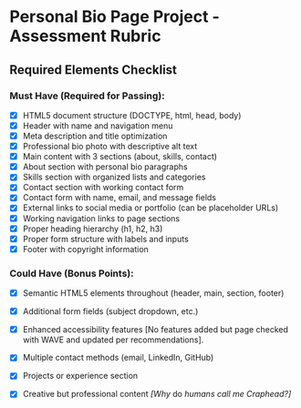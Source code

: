 
# Personal Bio Page Project - Assessment Rubric

## **Required Elements Checklist**

### **Must Have (Required for Passing):**
- [X] HTML5 document structure (DOCTYPE, html, head, body)
- [X] Header with name and navigation menu
- [X] Meta description and title optimization
- [X] Professional bio photo with descriptive alt text
- [X] Main content with 3 sections (about, skills, contact)
- [X] About section with personal bio paragraphs
- [X] Skills section with organized lists and categories
- [X] Contact section with working contact form
- [X] Contact form with name, email, and message fields
- [X] External links to social media or portfolio (can be placeholder URLs)
- [X] Working navigation links to page sections
- [X] Proper heading hierarchy (h1, h2, h3)
- [X] Proper form structure with labels and inputs
- [X] Footer with copyright information

### **Could Have (Bonus Points):**
- [X] Semantic HTML5 elements throughout (header, main, section, footer)
- [X] Additional form fields (subject dropdown, etc.)
- [X] Enhanced accessibility features [No features added but page checked with WAVE and updated per recommendations].
- [X] Multiple contact methods (email, LinkedIn, GitHub)
- [X] Projects or experience section
- [X] Creative but professional content *[Why* do *humans call me Craphead?]*

